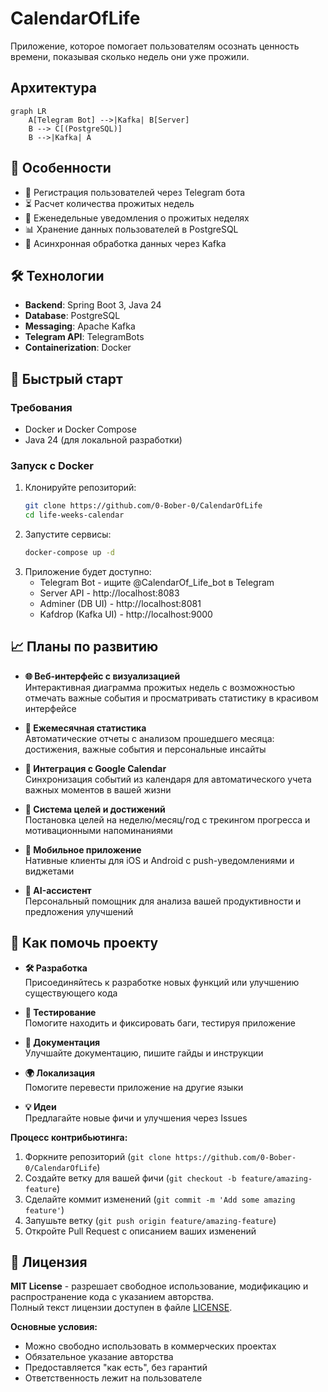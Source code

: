 ﻿# CalendarOfLife

Приложение, которое помогает пользователям осознать ценность времени, показывая сколько недель они уже прожили.

## Архитектура
```mermaid
graph LR
    A[Telegram Bot] -->|Kafka| B[Server]
    B --> C[(PostgreSQL)]
    B -->|Kafka| A
```

## 🌟 Особенности

- 📅 Регистрация пользователей через Telegram бота
- ⏳ Расчет количества прожитых недель
- 🔔 Еженедельные уведомления о прожитых неделях
- 📊 Хранение данных пользователей в PostgreSQL
- 🚀 Асинхронная обработка данных через Kafka

## 🛠 Технологии

- **Backend**: Spring Boot 3, Java 24
- **Database**: PostgreSQL
- **Messaging**: Apache Kafka
- **Telegram API**: TelegramBots
- **Containerization**: Docker

## 🚀 Быстрый старт

### Требования
- Docker и Docker Compose
- Java 24 (для локальной разработки)

### Запуск с Docker

1. Клонируйте репозиторий:
   ```bash
   git clone https://github.com/0-Bober-0/CalendarOfLife
   cd life-weeks-calendar
2. Запустите сервисы:
   ```bash
   docker-compose up -d
3. Приложение будет доступно:
   + Telegram Bot - ищите @CalendarOf_Life_bot в Telegram
   + Server API - http://localhost:8083
   + Adminer (DB UI) - http://localhost:8081
   + Kafdrop (Kafka UI) - http://localhost:9000
     
## 📈 Планы по развитию

- **🌐 Веб-интерфейс с визуализацией**  
  Интерактивная диаграмма прожитых недель с возможностью отмечать важные события и просматривать статистику в красивом интерфейсе

- **📅 Ежемесячная статистика**  
  Автоматические отчеты с анализом прошедшего месяца: достижения, важные события и персональные инсайты

- **🔌 Интеграция с Google Calendar**  
  Синхронизация событий из календаря для автоматического учета важных моментов в вашей жизни

- **🎯 Система целей и достижений**  
  Постановка целей на неделю/месяц/год с трекингом прогресса и мотивационными напоминаниями

- **📱 Мобильное приложение**  
  Нативные клиенты для iOS и Android с push-уведомлениями и виджетами

- **🤖 AI-ассистент**  
  Персональный помощник для анализа вашей продуктивности и предложения улучшений

## 🤝 Как помочь проекту

- **🛠 Разработка**  
  Присоединяйтесь к разработке новых функций или улучшению существующего кода

- **🐞 Тестирование**  
  Помогите находить и фиксировать баги, тестируя приложение

- **📖 Документация**  
  Улучшайте документацию, пишите гайды и инструкции

- **🌍 Локализация**  
  Помогите перевести приложение на другие языки

- **💡 Идеи**  
  Предлагайте новые фичи и улучшения через Issues

**Процесс контрибьютинга:**
1. Форкните репозиторий (`git clone https://github.com/0-Bober-0/CalendarOfLife`)
2. Создайте ветку для вашей фичи (`git checkout -b feature/amazing-feature`)
3. Сделайте коммит изменений (`git commit -m 'Add some amazing feature'`)
4. Запушьте ветку (`git push origin feature/amazing-feature`)
5. Откройте Pull Request с описанием ваших изменений

## 📜 Лицензия

**MIT License** - разрешает свободное использование, модификацию и распространение кода с указанием авторства.  
Полный текст лицензии доступен в файле [LICENSE](LICENSE).

**Основные условия:**
- Можно свободно использовать в коммерческих проектах
- Обязательное указание авторства
- Предоставляется "как есть", без гарантий
- Ответственность лежит на пользователе
